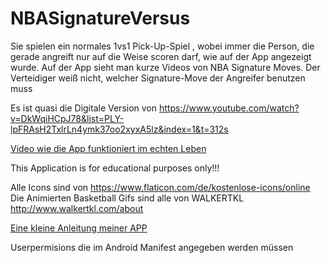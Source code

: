 # NBASignatureVersus
Sie spielen ein normales 1vs1 Pick-Up-Spiel , wobei immer die Person, die gerade angreift nur auf die Weise scoren darf, wie auf der App angezeigt wurde. Auf der App sieht man kurze Videos von NBA Signature Moves. Der Verteidiger weiß nicht, welcher Signature-Move der Angreifer benutzen muss

Es ist quasi die Digitale Version von https://www.youtube.com/watch?v=DkWqiHCpJ78&list=PLY-lpFRAsH2TxlrLn4ymk37oo2xyxA5lz&index=1&t=312s


[Video wie die App funktioniert im echten Leben](https://youtu.be/x0uTDmMdPds)

This Application is for educational purposes only!!!


Alle Icons sind von https://www.flaticon.com/de/kostenlose-icons/online
Die Animierten Basketball Gifs sind alle von WALKERTKL http://www.walkertkl.com/about

[Eine kleine Anleitung meiner APP](https://www.youtube.com/watch?v=ivaNKgt_EUg)

Userpermisions die im Android Manifest angegeben werden müssen
 
 <uses-permission android:name="android.permission.INTERNET"/>
  <uses-permission android:name="android.permission.CAMERA"/>
  <uses-permission android:name="android.permission.WRITE_EXTERNAL_STORAGE"/>
  <uses-feature android:name="android.permission.camera.any"/>
